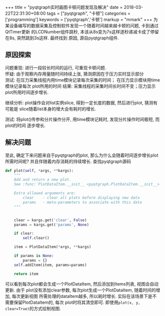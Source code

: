 +++
title = "pyqtgraph实时画图卡顿问题发现及解决"
date = 2018-03-22T22:31:30+08:00
tags = ["pyqtgraph", "卡顿"]
categories = ['programming']
keywords = ['pyqtgraph','卡顿']
markup = "mmark"
+++
为某设备编写的数据采集及控制软件发现一个随着时间越来越卡顿的问题, 卡到通过QtTimer更新
的LCDNumber组件跳秒, 本该从8s变为7s这样逐秒递减卡成了停留在8s, 突然跳到3s这样. 最终找到
原因, 源自pyqtgraph组件.
<!--more-->
## 原因探索
问题重现: 进行一段较长时间的运行, 可重现卡顿问题.   
怀疑: 由于观察内存用量随时间持续上涨, 猜测原因在于压力实时显示部分   
测试: 在压力采集线程内用time模块记录每次采集的时间； 在压力显示模块用time模块记录每次
plot所用的时间
结果: 采集线程的采集时间长时间不变；压力显示plot所用时间逐步增长.

继续分析: plot操作会对list实例slice, 得到一定长度的数据, 然后进行plot, 猜测有可能是
slice随着list本身的增大会有耗时的增长.    

测试: 将plot()传参和分片操作分开, 用time模块记耗时, 发现分片操作时间极短, 而plot的时间
逐步增长.

## 解决问题
至此, 确定下来问题来自于pyqtgraph的plot, 那么为什么会随着时间逐步增长plot所需时间呢?
并且伴随着内存消耗的持续增长. 查找pyqtgraph源码

```python
def plot(self, *args, **kargs):
    """
    Add and return a new plot.
    See :func:`PlotDataItem.__init__ <pyqtgraph.PlotDataItem.__init__>` for data arguments

    Extra allowed arguments are:
        clear    - clear all plots before displaying new data
        params   - meta-parameters to associate with this data
    """


    clear = kargs.get('clear', False)
    params = kargs.get('params', None)

    if clear:
        self.clear()

    item = PlotDataItem(*args, **kargs)

    if params is None:
        params = {}
    self.addItem(item, params=params)

    return item
```
可以看到每次plot都会生成一个PlotDataItem, 然后添加到Items列表, 视图会自动更新. 由于
plot没有添加clear参数, 每次plot生成一个PlotDataItem, 随着时间的增加, 每次更新视图
所需处理的dataItem越多, 所以耗时增长. 实际在该场景下是不需要保留PlotDataItem的, 每次
plot时将其清空即可. 即使用`plot(x, y, clear=True)`的方式绘制视图.
